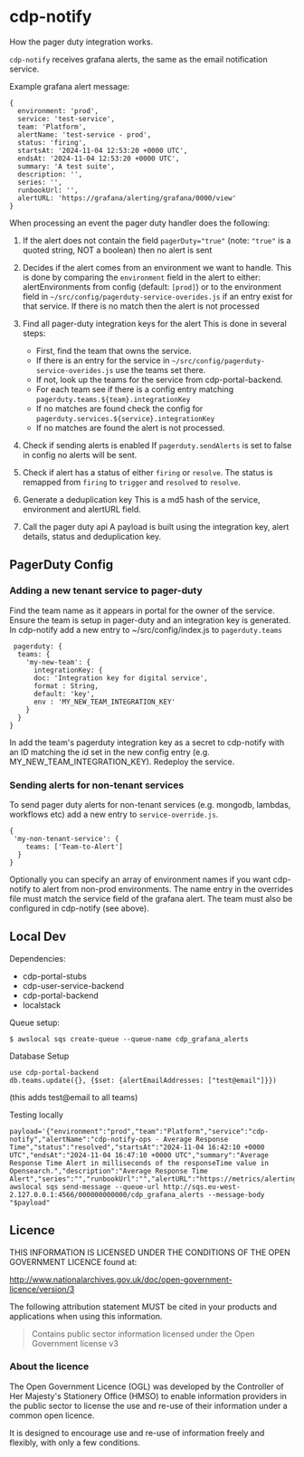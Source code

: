 # cdp-notify

How the pager duty integration works.

`cdp-notify` receives grafana alerts, the same as the email notification service.

Example grafana alert message:

```
{
  environment: 'prod',
  service: 'test-service',
  team: 'Platform',
  alertName: 'test-service - prod',
  status: 'firing',
  startsAt: '2024-11-04 12:53:20 +0000 UTC',
  endsAt: '2024-11-04 12:53:20 +0000 UTC',
  summary: 'A test suite',
  description: '',
  series: '',
  runbookUrl: '',
  alertURL: 'https://grafana/alerting/grafana/0000/view'
}
```

When processing an event the pager duty handler does the following:

1. If the alert does not contain the field `pagerDuty="true"` (note: `"true"` is a quoted string, NOT a boolean) then no alert is sent

2. Decides if the alert comes from an environment we want to handle.
   This is done by comparing the `environment` field in the alert to either: alertEnvironments from config (default: `[prod]`) or to the environment field in `~/src/config/pagerduty-service-overides.js` if an entry exist for that service.
   If there is no match then the alert is not processed

3. Find all pager-duty integration keys for the alert
   This is done in several steps:

   - First, find the team that owns the service.
   - If there is an entry for the service in `~/src/config/pagerduty-service-overides.js` use the teams set there.
   - If not, look up the teams for the service from cdp-portal-backend.
   - For each team see if there is a config entry matching `pagerduty.teams.${team}.integrationKey`
   - If no matches are found check the config for `pagerduty.services.${service}.integrationKey`
   - If no matches are found the alert is not processed.

4. Check if sending alerts is enabled
   If `pagerduty.sendAlerts` is set to false in config no alerts will be sent.
5. Check if alert has a status of either `firing` or `resolve`.
   The status is remapped from `firing` to `trigger` and `resolved` to `resolve`.
6. Generate a deduplication key
   This is a md5 hash of the service, environment and alertURL field.
7. Call the pager duty api
   A payload is built using the integration key, alert details, status and deduplication key.

## PagerDuty Config

### Adding a new tenant service to pager-duty

Find the team name as it appears in portal for the owner of the service.
Ensure the team is setup in pager-duty and an integration key is generated.
In cdp-notify add a new entry to ~/src/config/index.js to `pagerduty.teams`

```
 pagerduty: {
  teams: {
    'my-new-team': {
      integrationKey: {
      doc: 'Integration key for digital service',
      format : String,
      default: 'key',
      env : 'MY_NEW_TEAM_INTEGRATION_KEY'
    }
  }
}
```

In add the team's pagerduty integration key as a secret to cdp-notify with an ID matching the id set in the new config entry (e.g. MY_NEW_TEAM_INTEGRATION_KEY).
Redeploy the service.

### Sending alerts for non-tenant services

To send pager duty alerts for non-tenant services (e.g. mongodb, lambdas, workflows etc) add a new entry to `service-override.js`.

```
{
 'my-non-tenant-service': {
    teams: ['Team-to-Alert']
  }
}
```

Optionally you can specify an array of environment names if you want cdp-notify to alert from non-prod environments.
The name entry in the overrides file must match the service field of the grafana alert. The team must also be configured in cdp-notify (see above).

## Local Dev

Dependencies:

- cdp-portal-stubs
- cdp-user-service-backend
- cdp-portal-backend
- localstack

Queue setup:

```
$ awslocal sqs create-queue --queue-name cdp_grafana_alerts
```

Database Setup

```
use cdp-portal-backend
db.teams.update({}, {$set: {alertEmailAddresses: ["test@email"]}})
```

(this adds test@email to all teams)

Testing locally

```
payload='{"environment":"prod","team":"Platform","service":"cdp-notify","alertName":"cdp-notify-ops - Average Response Time","status":"resolved","startsAt":"2024-11-04 16:42:10 +0000 UTC","endsAt":"2024-11-04 16:47:10 +0000 UTC","summary":"Average Response Time Alert in milliseconds of the responseTime value in Opensearch.","description":"Average Response Time Alert","series":"","runbookUrl":"","alertURL":"https://metrics/alerting/grafana/0/view"}
awslocal sqs send-message --queue-url http://sqs.eu-west-2.127.0.0.1:4566/000000000000/cdp_grafana_alerts --message-body "$payload"
```

## Licence

THIS INFORMATION IS LICENSED UNDER THE CONDITIONS OF THE OPEN GOVERNMENT LICENCE found at:

<http://www.nationalarchives.gov.uk/doc/open-government-licence/version/3>

The following attribution statement MUST be cited in your products and applications when using this information.

> Contains public sector information licensed under the Open Government license v3

### About the licence

The Open Government Licence (OGL) was developed by the Controller of Her Majesty's Stationery Office (HMSO) to enable
information providers in the public sector to license the use and re-use of their information under a common open
licence.

It is designed to encourage use and re-use of information freely and flexibly, with only a few conditions.
